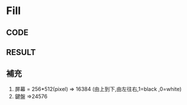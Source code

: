 # Fill
## CODE

## RESULT

## 補充
1. 屏幕 = 256*512(pixel) => 16384
   (由上到下,由左往右,1=black ,0=white)
2. 鍵盤 =>24576

